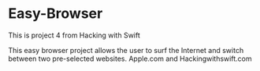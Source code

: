 # Easy-Browser
This is project 4 from Hacking with Swift

This easy browser project allows the user to surf the Internet and switch between two pre-selected websites. Apple.com
and Hackingwithswift.com
